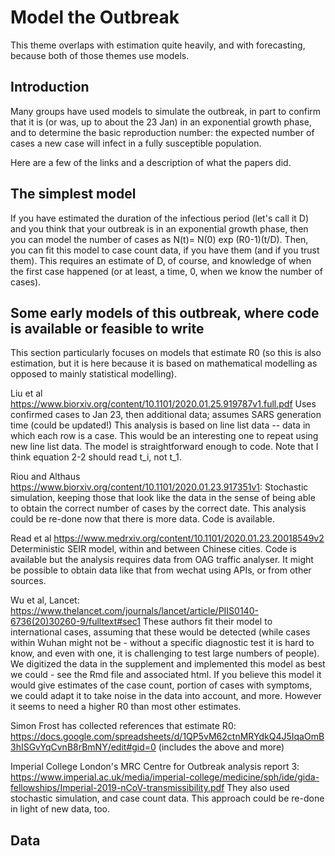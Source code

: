 # Model the Outbreak

This theme overlaps with estimation quite heavily, and with forecasting, because both of those themes use models. 

## Introduction

Many groups have used models to simulate the outbreak, in part to confirm that it is (or was, up to about the 23 Jan) in an exponential growth phase, and to determine the basic reproduction number: the expected number of cases a new case will infect in a fully susceptible population. 

Here are a few of the links and a description of what the papers did. 

## The simplest model

If you have estimated the duration of the infectious period (let's call it D) and you think that your outbreak is in an exponential growth phase, then you can model the number of cases as N(t)= N(0) exp (R0-1)(t/D). Then, you can fit this model to case count data, if you have them (and if you trust them).  This requires an estimate of D, of course, and knowledge of when the first case happened (or at least, a time, 0, when we know the number of cases). 

## Some early models of this outbreak, where code is available or feasible to write

This section particularly focuses on models that estimate R0 (so this is also estimation, but it is here because it is based on mathematical modelling as opposed to mainly statistical modelling). 


Liu et al https://www.biorxiv.org/content/10.1101/2020.01.25.919787v1.full.pdf
Uses confirmed cases to Jan 23, then additional data; assumes SARS generation time (could be updated!) 
This analysis is based on line list data -- data in which each row is a case. This would be an interesting one to repeat using new line list data. The model is straightforward enough to code. Note that I think equation 2-2 should read t_i, not t_1. 

Riou and Althaus https://www.biorxiv.org/content/10.1101/2020.01.23.917351v1: Stochastic simulation, keeping those that look like the data in the sense of being able to obtain the correct number of cases by the correct date. This analysis could be re-done now that there is more data. Code is available. 

Read et al https://www.medrxiv.org/content/10.1101/2020.01.23.20018549v2
Deterministic SEIR model, within and between Chinese cities.
Code is available but the analysis requires data from OAG traffic analyser. It might be possible to obtain data like that from wechat using APIs, or from other sources.

Wu et al, Lancet: https://www.thelancet.com/journals/lancet/article/PIIS0140-6736(20)30260-9/fulltext#sec1
These authors fit their model to international cases, assuming that these would be detected (while cases within Wuhan might not be - without a specific diagnostic test it is hard to know, and even with one, it is challenging to test large numbers of people). 
We digitized the data in the supplement and implemented this model as best we could - see the Rmd file and associated html. 
If you believe this model it would give estimates of the case count, portion of cases with symptoms, we could adapt it to take noise in the data into account, and more. However it seems to need a higher R0 than most other estimates. 

Simon Frost has collected references that estimate R0: https://docs.google.com/spreadsheets/d/1QP5vM62ctnMRYdkQ4J5IqaOmB3hISGvYqCvnB8rBmNY/edit#gid=0 (includes the above and more) 

Imperial College London's MRC Centre for Outbreak analysis report 3: https://www.imperial.ac.uk/media/imperial-college/medicine/sph/ide/gida-fellowships/Imperial-2019-nCoV-transmissibility.pdf
They also used stochastic simulation, and case count data. This approach could be re-done in light of new data, too. 




## Data


